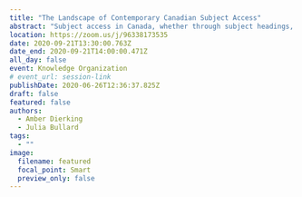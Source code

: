 ```yaml
---
title: "The Landscape of Contemporary Canadian Subject Access"
abstract: "Subject access in Canada, whether through subject headings, classification, thesauri or other structures, is dominated by systems originally created in the United States. Building on a 2019 literature review that identified current subject access systems and developing projects in the Canadian context, this paper will explore the patterns of divergence and convergence between systems and across borders. As subject access systems from the United States do not meet all the needs of Canadian scholarship, next steps include considering how these gaps and distortions impact Canadian scholarship and what institutions in Canada are doing to create systems consistent with their values."
location: https://zoom.us/j/96338173535
date: 2020-09-21T13:30:00.763Z
date_end: 2020-09-21T14:00:00.471Z
all_day: false
event: Knowledge Organization
# event_url: session-link
publishDate: 2020-06-26T12:36:37.825Z
draft: false
featured: false
authors:
  - Amber Dierking
  - Julia Bullard
tags:
  - ""
image:
  filename: featured
  focal_point: Smart
  preview_only: false
---
```

